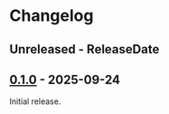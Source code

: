 # Changelog

<!-- next-header -->
## Unreleased - ReleaseDate

## [0.1.0] - 2025-09-24

Initial release.

<!-- next-url -->
[0.1.0]: https://github.com/oxidecomputer/dropshot-api-manager/releases/tag/dropshot-api-manager-0.1.0
